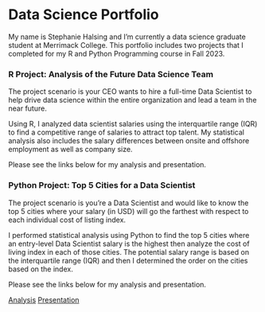 # Data Science Portfolio
My name is Stephanie Halsing and I’m currently a data science graduate student at Merrimack College. This portfolio includes two projects that I completed for my R and Python Programming course in Fall 2023.

### R Project: Analysis of the Future Data Science Team
The project scenario is your CEO wants to hire a full-time Data Scientist to help drive data science within the entire organization and lead a team in the near future. 

Using R, I analyzed data scientist salaries using the interquartile range (IQR) to find a competitive range of salaries to attract top talent. My statistical analysis also includes the salary differences between onsite and offshore employment as well as company size. 

Please see the links below for my analysis and presentation.

### Python Project: Top 5 Cities for a Data Scientist
The project scenario is you’re a Data Scientist and would like to know the top 5 cities where your salary (in USD) will go the farthest with respect to each individual cost of listing index.

I performed statistical analysis using Python to find the top 5 cities where an entry-level Data Scientist salary is the highest then analyze the cost of living index in each of those cities. The potential salary range is based on the interquartile range (IQR) and then I determined the order on the cities based on the index. 

Please see the links below for my analysis and presentation.

[Analysis](https://github.com/sjhalsing/ds-portfolio/blob/ed2cb351b786a1f283354a8c78f9159e3f97504a/Stephanie%20Halsing.Module08PythonProject.ipynb)
[Presentation](https://github.com/sjhalsing/ds-portfolio/blob/ed2cb351b786a1f283354a8c78f9159e3f97504a/Stephanie%20Halsing.Module08PythonProject.pptx)
